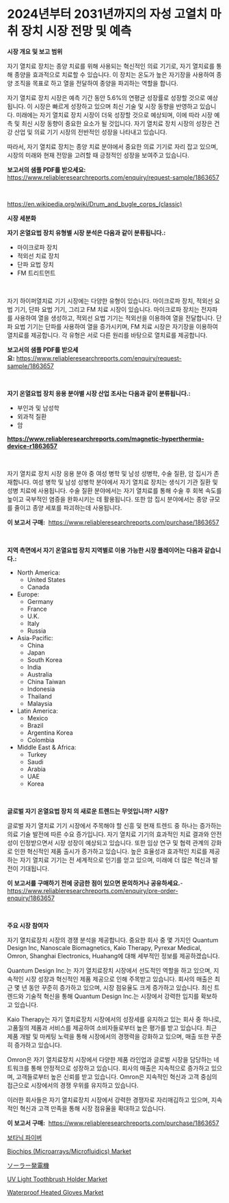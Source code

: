<p><h1>2024년부터 2031년까지의 자성 고열치 마취 장치 시장 전망 및 예측</h1></p><p><strong>시장 개요 및 보고 범위</strong></p>
<p><p>자기 열치료 장치는 종양 치료를 위해 사용되는 혁신적인 의료 기기로, 자기 열치료를 통해 종양을 효과적으로 치료할 수 있습니다. 이 장치는 온도가 높은 자기장을 사용하여 종양 조직을 목표로 하고 열을 전달하여 종양을 파괴하는 역할을 합니다.</p><p>자기 열치료 장치 시장은 예측 기간 동안 5.6%의 연평균 성장률로 성장할 것으로 예상됩니다. 이 시장은 빠르게 성장하고 있으며 최신 기술 및 시장 동향을 반영하고 있습니다. 미래에는 자기 열치료 장치 시장이 더욱 성장할 것으로 예상되며, 이에 따라 시장 예측 및 최신 시장 동향이 중요한 요소가 될 것입니다. 자기 열치료 장치 시장의 성장은 건강 산업 및 의료 기기 시장의 전반적인 성장을 나타내고 있습니다.</p><p>따라서, 자기 열치료 장치는 종양 치료 분야에서 중요한 의료 기기로 자리 잡고 있으며, 시장의 미래와 현재 전망을 고려할 때 긍정적인 성장을 보여주고 있습니다.</p></p>
<p><strong>보고서의 샘플 PDF를 받으세요:</strong> <a href="https://www.reliableresearchreports.com/enquiry/request-sample/1863657">https://www.reliableresearchreports.com/enquiry/request-sample/1863657</a></p>
<p>&nbsp;</p>
<p><a href="https://en.wikipedia.org/wiki/Drum_and_bugle_corps_(classic)">https://en.wikipedia.org/wiki/Drum_and_bugle_corps_(classic)</a></p>
<p><strong>시장 세분화</strong></p>
<p><strong>자기 온열요법 장치 유형별 시장 분석은 다음과 같이 분류됩니다.:</strong></p>
<p><ul><li>마이크로파 장치</li><li>적외선 치료 장치</li><li>단파 요법 장치</li><li>FM 트리트먼트</li></ul></p>
<p>&nbsp;</p>
<p><p>자기 하이퍼열치료 기기 시장에는 다양한 유형이 있습니다. 마이크로파 장치, 적외선 요법 기기, 단파 요법 기기, 그리고 FM 치료 시장이 있습니다. 마이크로파 장치는 전자파를 사용하여 열을 생성하고, 적외선 요법 기기는 적외선을 이용하여 열을 전달합니다. 단파 요법 기기는 단파를 사용하여 열을 증가시키며, FM 치료 시장은 자기장을 이용하여 열치료를 제공합니다. 각 유형은 서로 다른 원리를 바탕으로 열치료를 제공합니다.</p></p>
<p><strong>보고서의 샘플 PDF를 받으세요:</strong>&nbsp;<a href="https://www.reliableresearchreports.com/enquiry/request-sample/1863657">https://www.reliableresearchreports.com/enquiry/request-sample/1863657</a></p>
<p>&nbsp;</p>
<p><strong> 자기 온열요법 장치 응용 분야별 시장 산업 조사는 다음과 같이 분류됩니다.:</strong></p>
<p><ul><li>부인과 및 남성학</li><li>외과적 질환</li><li>암</li></ul></p>
<p><strong><a href="https://www.reliableresearchreports.com/magnetic-hyperthermia-device-r1863657">https://www.reliableresearchreports.com/magnetic-hyperthermia-device-r1863657</a></strong></p>
<p>&nbsp;</p>
<p><p>자기 열치료 장치 시장 응용 분야 중 여성 병학 및 남성 성병학, 수술 질환, 암 집시가 존재합니다. 여성 병학 및 남성 성병학 분야에서 자기 열치료 장치는 생식기 기관 질환 및 성병 치료에 사용됩니다. 수술 질환 분야에서는 자기 열치료를 통해 수술 후 회복 속도를 높이고 국부적인 염증을 완화시키는 데 활용됩니다. 또한 암 집시 분야에서는 종양 규모를 줄이고 종양 세포를 파괴하는데 사용됩니다.</p></p>
<p><strong>이 보고서 구매:</strong>&nbsp; <a href="https://www.reliableresearchreports.com/purchase/1863657">https://www.reliableresearchreports.com/purchase/1863657</a></p>
<p>&nbsp;</p>
<p><strong>지역 측면에서 자기 온열요법 장치 지역별로 이용 가능한 시장 플레이어는 다음과 같습니다.:</strong></p>
<p><ul>
    <li>
        North America:
        <ul>
            <li>United States</li>
            <li>Canada</li>
        </ul>
    </li>
    <li>
        Europe:
        <ul>
            <li>Germany</li>
            <li>France</li>
            <li>U.K.</li>
            <li>Italy</li>
            <li>Russia</li>
        </ul>
    </li>
    <li>
        Asia-Pacific:
        <ul>
            <li>China</li>
            <li>Japan</li>
            <li>South Korea</li>
            <li>India</li>
            <li>Australia</li>
            <li>China Taiwan</li>
            <li>Indonesia</li>
            <li>Thailand</li>
            <li>Malaysia</li>
        </ul>
    </li>
    <li>
        Latin America:
        <ul>
            <li>Mexico</li>
            <li>Brazil</li>
            <li>Argentina Korea</li>
            <li>Colombia</li>
        </ul>
    </li>
    <li>
        Middle East & Africa:
        <ul>
            <li>Turkey</li>
            <li>Saudi</li>
            <li>Arabia</li>
            <li>UAE</li>
            <li>Korea</li>
        </ul>
    </li>
    </ul></p>
<p>&nbsp;</p>
<p><strong>글로벌 자기 온열요법 장치 의 새로운 트렌드는 무엇입니까? 시장?</strong></p>
<p><p>글로벌 자기 열치료 기기 시장에서 주목해야 할 신흥 및 현재 트렌드 중 하나는 증가하는 의료 기술 발전에 따른 수요 증가입니다. 자기 열치료 기기의 효과적인 치료 결과와 안전성이 인정받으면서 시장 성장이 예상되고 있습니다. 또한 임상 연구 및 협력 관계의 강화로 인한 혁신적인 제품 출시가 증가하고 있습니다. 높은 효율성과 효과적인 치료를 제공하는 자기 열치료 기기는 전 세계적으로 인기를 얻고 있으며, 미래에 더 많은 혁신과 발전이 기대됩니다.</p></p>
<p><strong>이 보고서를 구매하기 전에 궁금한 점이 있으면 문의하거나 공유하세요.</strong>- <a href="https://www.reliableresearchreports.com/enquiry/pre-order-enquiry/1863657">https://www.reliableresearchreports.com/enquiry/pre-order-enquiry/1863657</a></p>
<p>&nbsp;</p>
<p><strong>주요 시장 참여자</strong></p>
<p><p>자기 열치료장치 시장의 경쟁 분석을 제공합니다. 중요한 회사 중 몇 가지인 Quantum Design Inc, Nanoscale Biomagnetics, Kaio Therapy, Pyrexar Medical, Omron, Shanghai Electronics, Huahang에 대해 세부적인 정보를 제공하겠습니다.</p><p>Quantum Design Inc.는 자기 열치료장치 시장에서 선도적인 역할을 하고 있으며, 지속적인 시장 성장과 혁신적인 제품 제공으로 인해 주목받고 있습니다. 회사의 매출은 최근 몇 년 동안 꾸준히 증가하고 있으며, 시장 점유율도 크게 증가하고 있습니다. 최신 트렌드와 기술적 혁신을 통해 Quantum Design Inc.는 시장에서 강력한 입지를 확보하고 있습니다.</p><p>Kaio Therapy는 자기 열치료장치 시장에서의 성장세를 유지하고 있는 회사 중 하나로, 고품질의 제품과 서비스를 제공하여 소비자들로부터 높은 평가를 받고 있습니다. 최근 제품 개발 및 마케팅 노력을 통해 시장에서의 경쟁력을 강화하고 있으며, 매출 또한 꾸준히 증가하고 있습니다.</p><p>Omron은 자기 열치료장치 시장에서 다양한 제품 라인업과 글로벌 시장을 담당하는 네트워크를 통해 안정적으로 성장하고 있습니다. 회사의 매출은 지속적으로 증가하고 있으며, 고객들로부터 높은 신뢰를 받고 있습니다. Omron은 지속적인 혁신과 고객 중심의 접근으로 시장에서의 경쟁 우위를 유지하고 있습니다.</p><p>이러한 회사들은 자기 열치료장치 시장에서 강력한 경쟁자로 자리매김하고 있으며, 지속적인 혁신과 고객 만족을 통해 시장 점유율을 확대하고 있습니다.</p></p>
<p><strong>이 보고서 구매:</strong>&nbsp;&nbsp;<a href="https://www.reliableresearchreports.com/purchase/1863657">https://www.reliableresearchreports.com/purchase/1863657</a></p>
<p><p><a href="https://github.com/Nicolasrown5/Market-Research-Report-List-2/blob/main/557448841513.md">보타닉 파이버</a></p><p><a href="https://issuu.com/reportprime-2/docs/biochips-microarraysmicrofluidics-market-size-2030">Biochips (Microarrays/Microfluidics) Market</a></p><p><a href="https://github.com/RandallRunte2023/Market-Research-Report-List-2/blob/main/779088231863.md">ソーラー発電機</a></p><p><a href="https://github.com/theanastasiyah/Market-Research-Report-List-1/blob/main/uv-light-toothbrush-holder-market.md">UV Light Toothbrush Holder Market</a></p><p><a href="https://github.com/lukmanduiky01/Market-Research-Report-List-1/blob/main/waterproof-heated-gloves-market.md">Waterproof Heated Gloves Market</a></p></p>